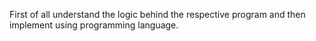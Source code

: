 First of all understand the logic behind the respective program and then implement using programming language.
